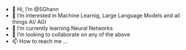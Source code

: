 - 👋 Hi, I’m @SGhann
- 👀 I’m interested in Machine Learnig, Large Language Models and all things AI/ AGI
- 🌱 I’m currently learning Neural Networks
- 💞️ I’m looking to collaborate on any of the above
- 📫 How to reach me ...

<!---
SGhann/SGhann is a ✨ special ✨ repository because its `README.md` (this file) appears on your GitHub profile.
You can click the Preview link to take a look at your changes.
--->

